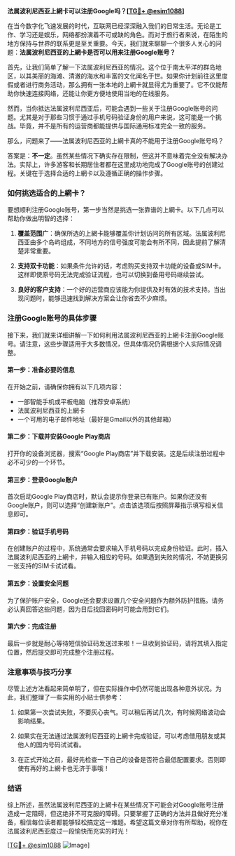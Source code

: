 **法属波利尼西亚上網卡可以注册Google吗？[[TG💪+ @esim1088](https://t.me/s/esim1088)]**

在当今数字化飞速发展的时代，互联网已经深深融入我们的日常生活。无论是工作、学习还是娱乐，网络都扮演着不可或缺的角色。而对于旅行者来说，在陌生的地方保持与世界的联系更是至关重要。今天，我们就来聊聊一个很多人关心的问题：**法属波利尼西亚的上網卡是否可以用来注册Google账号？**

首先，让我们简单了解一下法属波利尼西亚的情况。这个位于南太平洋的群岛地区，以其美丽的海滩、清澈的海水和丰富的文化闻名于世。如果你计划前往这里度假或者进行商务活动，那么拥有一张本地的上網卡就显得尤为重要了。它不仅能帮助你快速连接网络，还能让你更方便地使用当地的在线服务。

然而，当你抵达法属波利尼西亚后，可能会遇到一些关于注册Google账号的问题。尤其是对于那些习惯于通过手机号码验证身份的用户来说，这可能是一个挑战。毕竟，并不是所有的运营商都能提供与国际通用标准完全一致的服务。

那么，问题来了——法属波利尼西亚的上網卡真的不能用于注册Google账号吗？

答案是：**不一定**。虽然某些情况下确实存在限制，但这并不意味着完全没有解决办法。实际上，许多游客和长期居住者都在这里成功地完成了Google账号的创建过程。关键在于选择合适的上網卡以及遵循正确的操作步骤。

### 如何挑选适合的上網卡？

要想顺利注册Google账号，第一步当然是挑选一张靠谱的上網卡。以下几点可以帮助你做出明智的选择：

1. **覆盖范围广**：确保所选的上網卡能够覆盖你计划访问的所有区域。法属波利尼西亚由多个岛屿组成，不同地方的信号强度可能会有所不同，因此提前了解清楚非常重要。
   
2. **支持双卡功能**：如果条件允许的话，考虑购买支持双卡功能的设备或SIM卡。这样即使原号码无法完成验证流程，也可以切换到备用号码继续尝试。
   
3. **良好的客户支持**：一个好的运营商应该能为你提供及时有效的技术支持。当出现问题时，能够迅速找到解决方案会让你省去不少麻烦。

### 注册Google账号的具体步骤

接下来，我们就来详细讲解一下如何利用法属波利尼西亚的上網卡注册Google账号。请注意，这些步骤适用于大多数情况，但具体情况仍需根据个人实际情况调整。

#### 第一步：准备必要的信息
在开始之前，请确保你拥有以下几项内容：
- 一部智能手机或平板电脑（推荐安卓系统）
- 法属波利尼西亚的上網卡
- 一个可用的电子邮件地址（最好是Gmail以外的其他邮箱）

#### 第二步：下载并安装Google Play商店
打开你的设备浏览器，搜索“Google Play商店”并下载安装。这是后续注册过程中必不可少的一个环节。

#### 第三步：登录Google账户
首次启动Google Play商店时，默认会提示你登录已有账户。如果你还没有Google账户，则可以选择“创建新账户”。点击该选项后按照屏幕指示填写相关信息即可。

#### 第四步：验证手机号码
在创建账户的过程中，系统通常会要求输入手机号码以完成身份验证。此时，插入法属波利尼西亚的上網卡，并输入相应的号码。如果遇到失败的情况，不妨更换另一张支持的SIM卡试试看。

#### 第五步：设置安全问题
为了保护账户安全，Google还会要求设置几个安全问题作为额外防护措施。请务必认真回答这些问题，因为日后找回密码时可能会用到它们。

#### 第六步：完成注册
最后一步就是耐心等待短信验证码发送过来啦！一旦收到验证码，请将其填入指定位置，然后提交即可完成整个注册过程。

### 注意事项与技巧分享

尽管上述方法看起来简单明了，但在实际操作中仍然可能出现各种意外状况。为此，我们整理了一些实用的小贴士供参考：

1. 如果第一次尝试失败，不要灰心丧气。可以稍后再试几次，有时候网络波动会影响结果。
   
2. 如果实在无法通过法属波利尼西亚的上網卡完成验证，可以考虑借用朋友或其他人的国内号码试试看。
   
3. 在正式开始之前，最好先检查一下自己的设备是否符合最低配置要求。否则即使有再好的上網卡也无济于事哦！

### 结语

综上所述，虽然法属波利尼西亚的上網卡在某些情况下可能会对Google账号注册造成一定阻碍，但这绝非不可克服的障碍。只要掌握了正确的方法并且做好充分准备，相信每位读者都能够轻松搞定这一难题。希望这篇文章对你有所帮助，祝你在法属波利尼西亚度过一段愉快而充实的时光！

[[TG💪+ @esim1088](https://t.me/s/esim1088) ![Image](https://i.postimg.cc/4NQfJmqS/Snipaste-2025-05-13-00-14-12.png)]